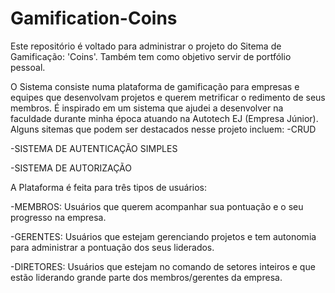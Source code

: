 # Gamification-Coins
 Este repositório é voltado para administrar o projeto do Sitema de Gamificação: 'Coins'. Também tem como objetivo servir de portfólio pessoal.

 O Sistema consiste numa plataforma de gamificação para empresas e equipes que desenvolvam projetos e querem metrificar o redimento de seus membros. É inspirado em um sistema que ajudei a desenvolver na faculdade durante minha época atuando na Autotech EJ (Empresa Júnior).
 Alguns sitemas que podem ser destacados nesse projeto incluem:
 -CRUD
 
 -SISTEMA DE AUTENTICAÇÃO SIMPLES
 
 -SISTEMA DE AUTORIZAÇÃO

 A Plataforma é feita para três tipos de usuários:

 -MEMBROS: Usuários que querem acompanhar sua pontuação e o seu progresso na empresa.
 
 -GERENTES: Usuários que estejam gerenciando projetos e tem autonomia para administrar a pontuação dos seus liderados.
 
 -DIRETORES: Usuários que estejam no comando de setores inteiros e que estão liderando grande parte dos membros/gerentes da empresa.

 
